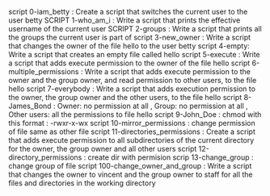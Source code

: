 script 0-iam_betty : Create a script that switches the current user to the user betty
SCRIPT 1-who_am_i : Write a script that prints the effective username of the current user
SCRIPT 2-groups : Write a script that prints all the groups the current user is part of
script 3-new_owner : Write a script that changes the owner of the file hello to the user betty
script 4-empty: Write a script that creates an empty file called hello
script 5-execute : Write a script that adds execute permission to the owner of the file hello
script 6-multiple_permissions : Write a script that adds execute permission to the owner and the group owner, and read permission to other users, to the file hello
script 7-everybody : Write a script that adds execution permission to the owner, the group owner and the other users, to the file hello
script 8-James_Bond : Owner: no permission at all  , Group: no permission at all , Other users: all the permissions  to file hello
script 9-John_Doe :  chmod with this format : -rwxr-x-wx
script 10-mirror_permissions : change permission of file same as other file
script 11-directories_permissions  : Create a script that adds execute permission to all subdirectories of the current directory for the owner, the group owner and all other users
script 12-directory_permissions :  create dir with permision
scrip 13-change_group : change group of file
script 100-change_owner_and_group : Write a script that changes the owner to vincent and the group owner to staff for all the files and directories in the working directory


